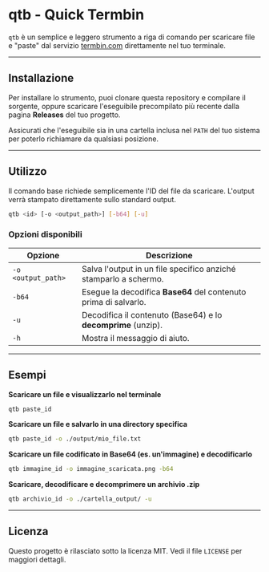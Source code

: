 # qtb - Quick Termbin

`qtb` è un semplice e leggero strumento a riga di comando per scaricare file e "paste" dal servizio [termbin.com](https://termbin.com) direttamente nel tuo terminale.

---

## Installazione

Per installare lo strumento, puoi clonare questa repository e compilare il sorgente, oppure scaricare l'eseguibile precompilato più recente dalla pagina **Releases** del tuo progetto.

Assicurati che l'eseguibile sia in una cartella inclusa nel `PATH` del tuo sistema per poterlo richiamare da qualsiasi posizione.

---

## Utilizzo

Il comando base richiede semplicemente l'ID del file da scaricare. L'output verrà stampato direttamente sullo standard output.

```bash
qtb <id> [-o <output_path>] [-b64] [-u]
```

### Opzioni disponibili

| Opzione            | Descrizione                                                     |
| ------------------ | --------------------------------------------------------------- |
| `-o <output_path>` | Salva l'output in un file specifico anziché stamparlo a schermo. |
| `-b64`             | Esegue la decodifica **Base64** del contenuto prima di salvarlo. |
| `-u`               | Decodifica il contenuto (Base64) e lo **decomprime** (unzip).   |
| `-h`               | Mostra il messaggio di aiuto.                                   |

---

## Esempi

**Scaricare un file e visualizzarlo nel terminale**
```bash
qtb paste_id
```

**Scaricare un file e salvarlo in una directory specifica**
```bash
qtb paste_id -o ./output/mio_file.txt
```

**Scaricare un file codificato in Base64 (es. un'immagine) e decodificarlo**
```bash
qtb immagine_id -o immagine_scaricata.png -b64
```

**Scaricare, decodificare e decomprimere un archivio .zip**
```bash
qtb archivio_id -o ./cartella_output/ -u
```

---

## Licenza

Questo progetto è rilasciato sotto la licenza MIT. Vedi il file `LICENSE` per maggiori dettagli.